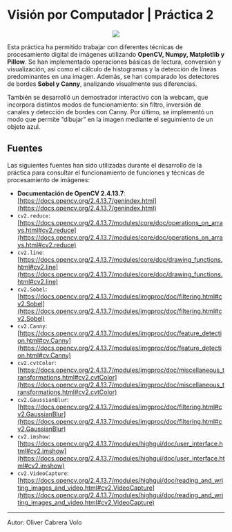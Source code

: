 # Visión por Computador | Práctica 2

<p align="center">  
  <img src="./mandril.png">  
</p>  

Esta práctica ha permitido trabajar con diferentes técnicas de procesamiento digital de imágenes utilizando **OpenCV, Numpy, Matplotlib y Pillow**. Se han implementado operaciones básicas de lectura, conversión y visualización, así como el cálculo de histogramas y la detección de líneas predominantes en una imagen. Además, se han comparado los detectores de bordes **Sobel y Canny**, analizando visualmente sus diferencias.

También se desarrolló un demostrador interactivo con la webcam, que incorpora distintos modos de funcionamiento: sin filtro, inversión de canales y detección de bordes con Canny. Por último, se implementó un modo que permite “dibujar” en la imagen mediante el seguimiento de un objeto azul.

## Fuentes

Las siguientes fuentes han sido utilizadas durante el desarrollo de la práctica para consultar el funcionamiento de funciones y técnicas de procesamiento de imágenes:

* **Documentación de OpenCV 2.4.13.7**: [https://docs.opencv.org/2.4.13.7/genindex.html](https://docs.opencv.org/2.4.13.7/genindex.html)
* `cv2.reduce`: [https://docs.opencv.org/2.4.13.7/modules/core/doc/operations_on_arrays.html#cv2.reduce](https://docs.opencv.org/2.4.13.7/modules/core/doc/operations_on_arrays.html#cv2.reduce)
* `cv2.line`: [https://docs.opencv.org/2.4.13.7/modules/core/doc/drawing_functions.html#cv2.line](https://docs.opencv.org/2.4.13.7/modules/core/doc/drawing_functions.html#cv2.line)
* `cv2.Sobel`: [https://docs.opencv.org/2.4.13.7/modules/imgproc/doc/filtering.html#cv2.Sobel](https://docs.opencv.org/2.4.13.7/modules/imgproc/doc/filtering.html#cv2.Sobel)
* `cv2.Canny`: [https://docs.opencv.org/2.4.13.7/modules/imgproc/doc/feature_detection.html#cv.Canny](https://docs.opencv.org/2.4.13.7/modules/imgproc/doc/feature_detection.html#cv.Canny)
* `cv2.cvtColor`: [https://docs.opencv.org/2.4.13.7/modules/imgproc/doc/miscellaneous_transformations.html#cv2.cvtColor](https://docs.opencv.org/2.4.13.7/modules/imgproc/doc/miscellaneous_transformations.html#cv2.cvtColor)
* `cv2.GaussianBlur`: [https://docs.opencv.org/2.4.13.7/modules/imgproc/doc/filtering.html#cv2.GaussianBlur](https://docs.opencv.org/2.4.13.7/modules/imgproc/doc/filtering.html#cv2.GaussianBlur)
* `cv2.imshow`: [https://docs.opencv.org/2.4.13.7/modules/highgui/doc/user_interface.html#cv2.imshow](https://docs.opencv.org/2.4.13.7/modules/highgui/doc/user_interface.html#cv2.imshow)
* `cv2.VideoCapture`: [https://docs.opencv.org/2.4.13.7/modules/highgui/doc/reading_and_writing_images_and_video.html#cv2.VideoCapture](https://docs.opencv.org/2.4.13.7/modules/highgui/doc/reading_and_writing_images_and_video.html#cv2.VideoCapture)

---

Autor: Oliver Cabrera Volo